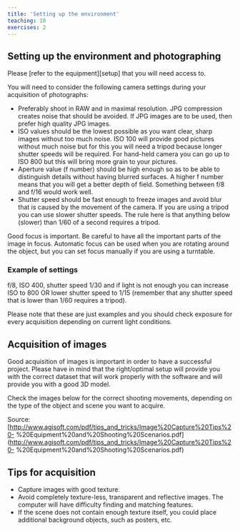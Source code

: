 ```yaml
---
title: 'Setting up the environment'
teaching: 10
exercises: 2
---
```


## Setting up the environment and photographing

Please [refer to the equipment][setup] that you will need
access to.

You will need to consider the following
camera settings during your acquisition
of photographs:


-	Preferably shoot in RAW and in maximal 
resolution. JPG compression creates noise that should 
be avoided. 
If JPG images are to be used, then prefer 
high quality JPG images.
-	ISO values should be the lowest possible 
as you want clear, sharp images without 
too much noise. ISO 100 will provide good 
pictures without much noise but for this 
you will need a tripod because longer shutter 
speeds will be required. For hand-held camera you 
can go up to ISO 800 but this will bring more 
grain to your pictures.
-	Aperture value (f number) should be high 
enough so as to be able to distinguish details 
without having blurred surfaces. A higher f 
number means that you will get a better depth 
of field.
Something between f/8 and f/16 would work well.
-	Shutter speed should be fast enough to freeze 
images and avoid blur that is caused by the movement 
of the camera. If you are using a tripod you can use 
slower shutter speeds. The rule here is that anything 
below (slower) than 1/60 of a second requires a tripod.

Good focus is important. Be careful to have all the important parts of the image in focus. Automatic focus can be used when you are rotating around the object, but you can set focus manually if you are using a turntable.

### Example of settings

f/8, ISO 400, shutter speed 1/30 and if light is not enough you can increase ISO to 800 OR lower shutter speed to 1/15 (remember that any shutter speed that is lower than 1/60 requires a tripod). 

Please note that these are just examples and you should check exposure for every acquisition depending on current light conditions.


## Acquisition of images

Good acquisition of images is 
important in order to have a 
successful project. 
Please have in mind that the right/optimal setup 
will provide you with the correct dataset that 
will work properly with the software and will 
provide you with a good 3D model. 

Check the images below for the correct 
shooting movements, depending on the type of 
the object and scene you want to acquire.


Source: [http://www.agisoft.com/pdf/tips_and_tricks/Image%20Capture%20Tips%20-
%20Equipment%20and%20Shooting%20Scenarios.pdf](http://www.agisoft.com/pdf/tips_and_tricks/Image%20Capture%20Tips%20-
%20Equipment%20and%20Shooting%20Scenarios.pdf)


## Tips for acquisition

- Capture images with good texture.
- Avoid completely texture-less, 
transparent and reflective images. 
The computer will have difficulty 
finding and matching features.
- If the scene does not contain 
enough texture itself, you could 
place additional background objects, 
such as posters, etc.




